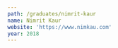 ```yaml
---
path: /graduates/nimrit-kaur
name: Nimrit Kaur
website: 'https://www.nimkau.com'
year: 2018
---
```


